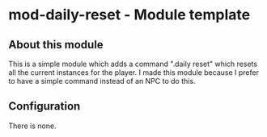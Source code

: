 # mod-daily-reset - Module template


## About this module
  
This is a simple module which adds a command ".daily reset" which resets all the current instances for the player. I made this module because I prefer to have a simple command instead of an NPC to do this.  
  
## Configuration  
  
There is none.

